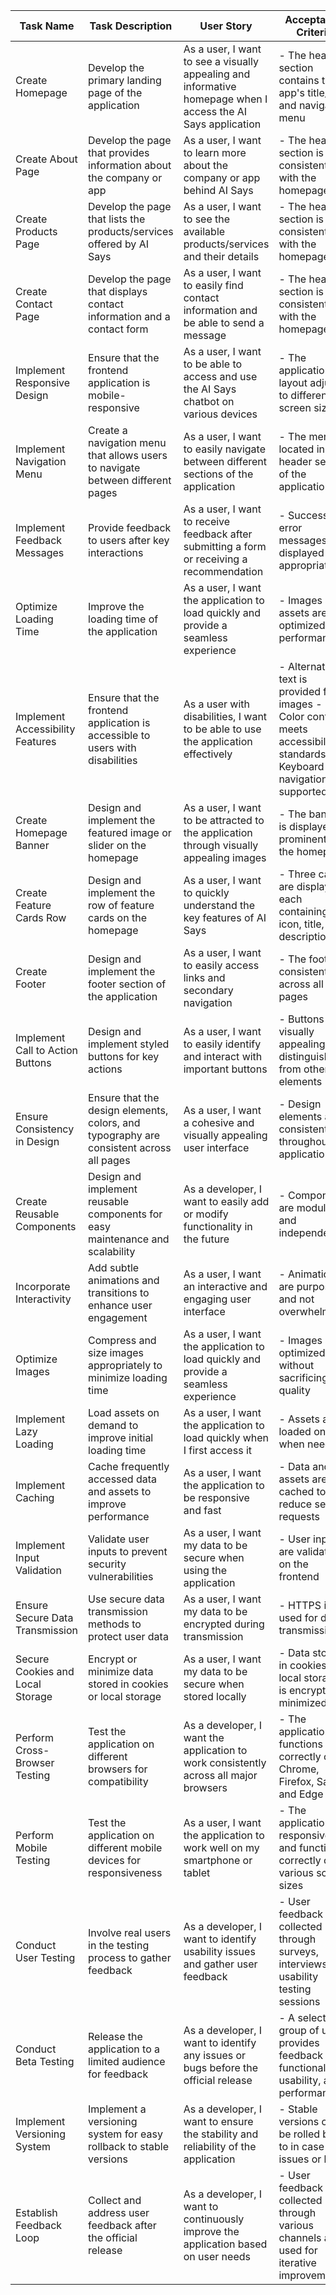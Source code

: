 | Task Name | Task Description | User Story | Acceptance Criteria | Priority (H/M/L) | Status (Input/Spec/Imple/PR/Done/Pending) | Due Date | Engineer Points |
|-----------|-----------------|------------|---------------------|------------------|--------------------------------------------|----------|-----------------|
| Create Homepage | Develop the primary landing page of the application | As a user, I want to see a visually appealing and informative homepage when I access the AI Says application | - The header section contains the app's title/logo and navigation menu | H | Pending | - | 5 |
| Create About Page | Develop the page that provides information about the company or app | As a user, I want to learn more about the company or app behind AI Says | - The header section is consistent with the homepage | M | Pending | - | 3 |
| Create Products Page | Develop the page that lists the products/services offered by AI Says | As a user, I want to see the available products/services and their details | - The header section is consistent with the homepage | M | Pending | - | 5 |
| Create Contact Page | Develop the page that displays contact information and a contact form | As a user, I want to easily find contact information and be able to send a message | - The header section is consistent with the homepage | L | Pending | - | 3 |
| Implement Responsive Design | Ensure that the frontend application is mobile-responsive | As a user, I want to be able to access and use the AI Says chatbot on various devices | - The application layout adjusts to different screen sizes | H | Pending | - | 8 |
| Implement Navigation Menu | Create a navigation menu that allows users to navigate between different pages | As a user, I want to easily navigate between different sections of the application | - The menu is located in the header section of the application | H | Pending | - | 5 |
| Implement Feedback Messages | Provide feedback to users after key interactions | As a user, I want to receive feedback after submitting a form or receiving a recommendation | - Success and error messages are displayed appropriately | M | Pending | - | 3 |
| Optimize Loading Time | Improve the loading time of the application | As a user, I want the application to load quickly and provide a seamless experience | - Images and assets are optimized for performance | H | Pending | - | 8 |
| Implement Accessibility Features | Ensure that the frontend application is accessible to users with disabilities | As a user with disabilities, I want to be able to use the application effectively | - Alternative text is provided for images - Color contrast meets accessibility standards - Keyboard navigation is supported | M | Pending | - | 5 |
| Create Homepage Banner | Design and implement the featured image or slider on the homepage | As a user, I want to be attracted to the application through visually appealing images | - The banner is displayed prominently on the homepage | M | Pending | - | 3 |
| Create Feature Cards Row | Design and implement the row of feature cards on the homepage | As a user, I want to quickly understand the key features of AI Says | - Three cards are displayed, each containing an icon, title, and description | M | Pending | - | 5 |
| Create Footer | Design and implement the footer section of the application | As a user, I want to easily access links and secondary navigation | - The footer is consistent across all pages | L | Pending | - | 3 |
| Implement Call to Action Buttons | Design and implement styled buttons for key actions | As a user, I want to easily identify and interact with important buttons | - Buttons are visually appealing and distinguishable from other elements | M | Pending | - | 3 |
| Ensure Consistency in Design | Ensure that the design elements, colors, and typography are consistent across all pages | As a user, I want a cohesive and visually appealing user interface | - Design elements are consistent throughout the application | H | Pending | - | 5 |
| Create Reusable Components | Design and implement reusable components for easy maintenance and scalability | As a developer, I want to easily add or modify functionality in the future | - Components are modular and independent | M | Pending | - | 5 |
| Incorporate Interactivity | Add subtle animations and transitions to enhance user engagement | As a user, I want an interactive and engaging user interface | - Animations are purposeful and not overwhelming | M | Pending | - | 3 |
| Optimize Images | Compress and size images appropriately to minimize loading time | As a user, I want the application to load quickly and provide a seamless experience | - Images are optimized without sacrificing quality | M | Pending | - | 3 |
| Implement Lazy Loading | Load assets on demand to improve initial loading time | As a user, I want the application to load quickly when I first access it | - Assets are loaded only when needed | M | Pending | - | 3 |
| Implement Caching | Cache frequently accessed data and assets to improve performance | As a user, I want the application to be responsive and fast | - Data and assets are cached to reduce server requests | M | Pending | - | 5 |
| Implement Input Validation | Validate user inputs to prevent security vulnerabilities | As a user, I want my data to be secure when using the application | - User inputs are validated on the frontend | H | Pending | - | 5 |
| Ensure Secure Data Transmission | Use secure data transmission methods to protect user data | As a user, I want my data to be encrypted during transmission | - HTTPS is used for data transmission | H | Pending | - | 5 |
| Secure Cookies and Local Storage | Encrypt or minimize data stored in cookies or local storage | As a user, I want my data to be secure when stored locally | - Data stored in cookies or local storage is encrypted or minimized | M | Pending | - | 3 |
| Perform Cross-Browser Testing | Test the application on different browsers for compatibility | As a developer, I want the application to work consistently across all major browsers | - The application functions correctly on Chrome, Firefox, Safari, and Edge | H | Pending | - | 5 |
| Perform Mobile Testing | Test the application on different mobile devices for responsiveness | As a user, I want the application to work well on my smartphone or tablet | - The application is responsive and functions correctly on various screen sizes | M | Pending | - | 3 |
| Conduct User Testing | Involve real users in the testing process to gather feedback | As a developer, I want to identify usability issues and gather user feedback | - User feedback is collected through surveys, interviews, or usability testing sessions | M | Pending | - | 5 |
| Conduct Beta Testing | Release the application to a limited audience for feedback | As a developer, I want to identify any issues or bugs before the official release | - A selected group of users provides feedback on functionality, usability, and performance | H | Pending | - | 8 |
| Implement Versioning System | Implement a versioning system for easy rollback to stable versions | As a developer, I want to ensure the stability and reliability of the application | - Stable versions can be rolled back to in case of issues or bugs | M | Pending | - | 3 |
| Establish Feedback Loop | Collect and address user feedback after the official release | As a developer, I want to continuously improve the application based on user needs | - User feedback is collected through various channels and used for iterative improvements | M | Pending | - | 5 |